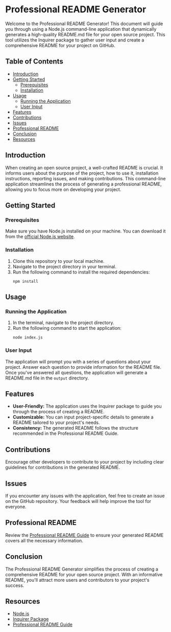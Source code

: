 # Professional README Generator

Welcome to the Professional README Generator! This document will guide you through using a Node.js command-line application that dynamically generates a high-quality README.md file for your open source project. This tool utilizes the Inquirer package to gather user input and create a comprehensive README for your project on GitHub.

## Table of Contents

- [Introduction](#introduction)
- [Getting Started](#getting-started)
  - [Prerequisites](#prerequisites)
  - [Installation](#installation)
- [Usage](#usage)
  - [Running the Application](#running-the-application)
  - [User Input](#user-input)
- [Features](#features)
- [Contributions](#contributions)
- [Issues](#issues)
- [Professional README](#professional-readme)
- [Conclusion](#conclusion)
- [Resources](#resources)

## Introduction

When creating an open source project, a well-crafted README is crucial. It informs users about the purpose of the project, how to use it, installation instructions, reporting issues, and making contributions. This command-line application streamlines the process of generating a professional README, allowing you to focus more on developing your project.

## Getting Started

### Prerequisites

Make sure you have Node.js installed on your machine. You can download it from the [official Node.js website](https://nodejs.org/).

### Installation

1. Clone this repository to your local machine.
2. Navigate to the project directory in your terminal.
3. Run the following command to install the required dependencies:
   ```
   npm install
   ```

## Usage

### Running the Application

1. In the terminal, navigate to the project directory.
2. Run the following command to start the application:
   ```
   node index.js
   ```

### User Input

The application will prompt you with a series of questions about your project. Answer each question to provide information for the README file. Once you've answered all questions, the application will generate a README.md file in the `output` directory.

## Features

- **User-Friendly:** The application uses the Inquirer package to guide you through the process of creating a README.
- **Customizable:** You can input project-specific details to generate a README tailored to your project's needs.
- **Consistency:** The generated README follows the structure recommended in the Professional README Guide.

## Contributions

Encourage other developers to contribute to your project by including clear guidelines for contributions in the generated README.

## Issues

If you encounter any issues with the application, feel free to create an issue on the GitHub repository. Your feedback will help improve the tool for everyone.

## Professional README

Review the [Professional README Guide](https://github.com/github/docs/pull/6061) to ensure your generated README covers all the necessary information.

## Conclusion

The Professional README Generator simplifies the process of creating a comprehensive README for your open source project. With an informative README, you'll attract more users and contributors to your project's success.

## Resources

- [Node.js](https://nodejs.org/)
- [Inquirer Package](https://www.npmjs.com/package/inquirer)
- [Professional README Guide](https://github.com/github/docs/pull/6061)
